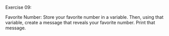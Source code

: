 Exercise 09:

Favorite Number: Store your favorite number in a variable. Then, using that variable, create a message that reveals your favorite number. Print that message.